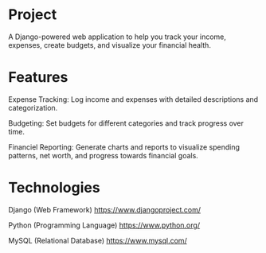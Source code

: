 # Project

A Django-powered web application to help you track your income, expenses, create budgets, and visualize your financial health.

# Features

Expense Tracking: Log income and expenses with detailed descriptions and categorization.

Budgeting: Set budgets for different categories and track progress over time.

Financiel Reporting: Generate charts and reports to visualize spending patterns, net worth, and progress towards financial goals.

# Technologies

Django (Web Framework) https://www.djangoproject.com/

Python (Programming Language) https://www.python.org/ 

MySQL (Relational Database) https://www.mysql.com/
